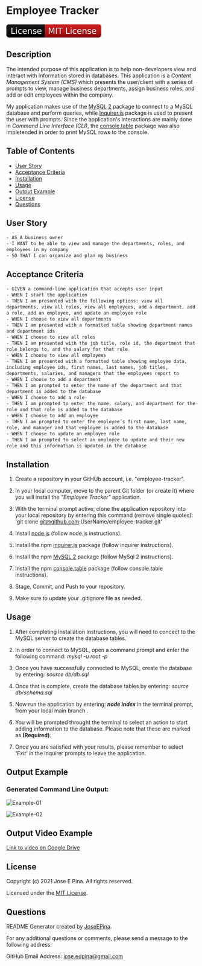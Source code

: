 # Employee Tracker

![License Badge](./assets/badge.svg)

## Description

The intended purpose of this application is to help non-developers view and interact with information stored in databases. This application is a _Content Management System (CMS)_ which presents the user/client with a series of prompts to view, manage business departments, assign business roles, and add or edit employees within the company.

My application makes use of the [MySQL 2](https://www.npmjs.com/package/mysql2) package to connect to a MySQL database and perform queries, while [Inquirer.js](https://www.npmjs.com/package/inquirer) package is used to present the user with prompts. Since the application's interactions are mainly done in _Command Line Interface (CLI)_, the [console.table](https://www.npmjs.com/package/console.table) package was also impletended in order to print MySQL rows to the console.

## Table of Contents

-  [User Story](#user-story)
-  [Acceptance Criteria](#acceptance-criteria)
-  [Installation](#installation)
-  [Usage](#usage)
-  [Output Example](#output-example)
-  [License](#license)
-  [Questions](#questions)

## User Story

```
- AS A business owner
- I WANT to be able to view and manage the departments, roles, and employees in my company
- SO THAT I can organize and plan my business
```

## Acceptance Criteria

```
- GIVEN a command-line application that accepts user input
- WHEN I start the application
- THEN I am presented with the following options: view all departments, view all roles, view all employees, add a department, add a role, add an employee, and update an employee role
- WHEN I choose to view all departments
- THEN I am presented with a formatted table showing department names and department ids
- WHEN I choose to view all roles
- THEN I am presented with the job title, role id, the department that role belongs to, and the salary for that role
- WHEN I choose to view all employees
- THEN I am presented with a formatted table showing employee data, including employee ids, first names, last names, job titles, departments, salaries, and managers that the employees report to
- WHEN I choose to add a department
- THEN I am prompted to enter the name of the department and that department is added to the database
- WHEN I choose to add a role
- THEN I am prompted to enter the name, salary, and department for the role and that role is added to the database
- WHEN I choose to add an employee
- THEN I am prompted to enter the employee’s first name, last name, role, and manager and that employee is added to the database
- WHEN I choose to update an employee role
- THEN I am prompted to select an employee to update and their new role and this information is updated in the database
```

## Installation

1. Create a repository in your GitHUb account, i.e. "employee-tracker".

2. In your local computer, move to the parent Git folder (or create it) where you will install the _"Employee Tracker"_ application.

3. With the terminal prompt active, clone the application repository into your local repository by entering this command (remove single quotes): 'git clone git@github.com:UserName/employee-tracker.git'

4. Install [node.js](https://nodejs.org/en/) (follow node.js instructions).

5. Install the npm [inquirer.js](https://www.npmjs.com/package/inquirer) package (follow inquirer instructions).

6. Install the npm [MySQL 2](https://www.npmjs.com/package/mysql2) package (follow MySql 2 instructions).

7. Install the npm [console.table](https://www.npmjs.com/package/console.table) package (follow console.table instructions).

8. Stage, Commit, and Push to your repository.

9. Make sure to update your .gitignore file as needed.

## Usage

1. After completing Installation Instructions, you will need to concect to the MySQL server to create the database tables.

2. In order to connect to MySQL, open a command prompt and enter the following command: _mysql -u root -p_

3. Once you have successfully connected to MySQL, create the database by entering: _source db/db.sql_

4. Once that is complete, create the database tables by entering: _source db/schema.sql_

5. Now run the application by entering: **_node index_** in the terminal prompt, from your local main branch .

6. You will be prompted throught the terminal to select an action to start adding information to the database. Please note that these are marked as **(Required)**.

7. Once you are satisfied with your results, please remember to select _*'Exit'*_ in the inquirer prompts to leave the application.

## Output Example

### Generated Command Line Output:

![Example-01](./assets/demo-01.png)

![Example-02](./assets/demo-02.png)

## Output Video Example

[Link to video on Google Drive](https://drive.google.com/file/d/1-F9kfCntNPUXOWgp4zKo_X7PHeSwKeKB/view)

## License

Copyright (c) 2021 Jose E Pina. All rights reserved.

Licensed under the [MIT License](https://choosealicense.com/licenses/mit).

## Questions

README Generator created by [JoseEPina](https://github.com/JoseEPina).

For any additional questions or comments, please send a message to the following address:

GitHub Email Address: <jose.edpina@gmail.com>
